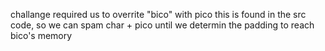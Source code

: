 challange required us to overrite "bico" with pico
this is found in the src code, so we can spam char + pico until we determin the padding to reach bico's memory
